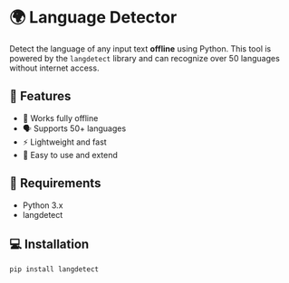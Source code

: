 # 🌍 Language Detector

Detect the language of any input text **offline** using Python. This tool is powered by the `langdetect` library and can recognize over 50 languages without internet access.

## 🔧 Features

- 📶 Works fully offline
- 🗣️ Supports 50+ languages
- ⚡ Lightweight and fast
- 🧩 Easy to use and extend

## 🐍 Requirements

- Python 3.x
- langdetect

## 💻 Installation

```bash
pip install langdetect
